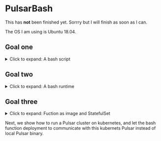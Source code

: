 # PulsarBash
This has **not** been finished yet. Sorrry but I will finish as soon as I can.

The OS I am using is Ubuntu 18.04.

## Goal one
<details>
  <summary> Click to expand: A bash script</summary>
  <br>
  Please refer to the bash script `/src/exclamation.sh` It adds an exclamation at the end of the input.  
 
</details>

## Goal two
<details>
  <summary> Click to expand: A bash runtime</summary>
 <br>
  The C++ code is straightforward: it consumes data from one pulsar topic, then call the `system()` function to execute the bash, and finially return the bash script result to another pulsar topic. If you have dependencies [installed](https://pulsar.apache.org/docs/en/client-libraries-cpp/), you can compile the pulsar c++ client code and generate executable `bashruntime` by:

`g++ ./bashruntime.cc -o bashruntime /usr/lib/libpulsar.so -I ../include`

If you have [standalone Pulsar](https://pulsar.apache.org/docs/en/standalone/#start-pulsar-standalone) running on your local machine, you can then run `./bashruntime localhost` where `localhost` is the Pulsar url to see the that we have successfully called the bash script to add an exclamation and pulish it to another topic. 
  
If you cannot install the C++ client dependencies, you can call me, or I provided a docker image of this bashruntime, so you do not need to worry about the indepencies and compiling anymore.  
  
 `docker pull wangzhen1997/pulsar_bash:1`
  
`docker run --network="host" -it --rm -it wangzhen1997/pulsar_bash:1 localhost`
  
  Here I add `--network="host" ` because the standalone Pulsar is running on your host machine rather than contianer itself, otherwise the localhost of the host machine is not reachable from the container. In the next part, I will cover how can you run the Pulsar in Kubernetes cluster, so your container can directly talk with Pulsar using Pulsar proxy service url.  
 
</details>

## Goal three 
<details>
  <summary> Click to expand: Fuction as image and StatefulSet</summary>
  <br>
   <b>Docker image</b>
   Please refer to the `Dockerfile` in the repo for details on building a Docker image for this bashruntime: bascially you choose the approriate base image, and then COPY the execuable together with dependience and libraies to the image. I kept it in mind that the image should be small. It is pushed to  [Dockerhub](https://hub.docker.com/r/wangzhen1997/pulsar_bash) so you can give it a try.   
  <br>
  <b>Deploy the StatefulSet on Kubernetes</b> 
  
 
</details>


<!-- **But** you will get broker connection error, because the `pulsar_bash` runs inside a container and it cannot communicate with host network. One solution is to run a `broker` background process along with the `bash_runtime` process in one container, but I think this is not scalable and practical. I am having diffciluity on deploying this [pulsar-standalone](https://hub.docker.com/r/apachepulsar/pulsar-standalone) on k8s. If succesfully, I can expose it as a service and then my `bash_runtime` can talk with broker ...
 -->
 
Next, we show how to run a Pulsar cluster on kubernetes, and let the bash function deployment to communicate with this kubernets Pulsar instead of local Pulsar binary.  
